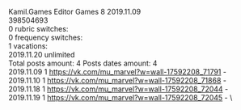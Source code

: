 Kamil.Games	Editor Games 8 2019.11.09\
398504693\
0 rubric switches:\
0 frequency switches:\
1 vacations:\
2019.11.20 unlimited \
Total posts amount: 4	Posts dates amount: 4\
2019.11.09 1 https://vk.com/mu_marvel?w=wall-17592208_71791 - \
2019.11.10 1 https://vk.com/mu_marvel?w=wall-17592208_71868 - \
2019.11.18 1 https://vk.com/mu_marvel?w=wall-17592208_72044 - \
2019.11.19 1 https://vk.com/mu_marvel?w=wall-17592208_72045 - \
